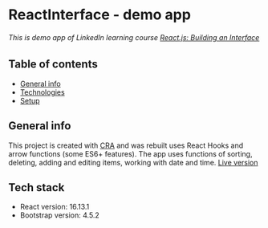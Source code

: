 # ReactInterface - demo app

###### This is demo app of LinkedIn learning course [React.js: Building an Interface](https://www.linkedin.com/learning/react-js-building-an-interface-2/creating-interfaces-with-react)

## Table of contents

- [General info](#general-info)
- [Technologies](#technologies)
- [Setup](#setup)

## General info

This project is created with [CRA](https://github.com/facebook/create-react-app) and was rebuilt uses React Hooks and arrow functions (some ES6+ features).
The app uses functions of sorting, deleting, adding and editing items, working with date and time.
[Live version](https://demo-app-interface.netlify.app/)

## Tech stack

- React version: 16.13.1
- Bootstrap version: 4.5.2
